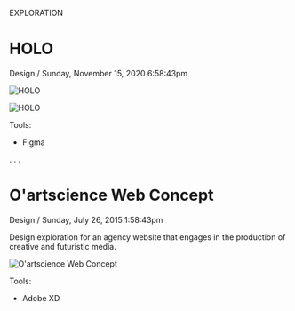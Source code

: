 <p class="type">EXPLORATION</p>

# HOLO

<p class="meta">Design  /  Sunday, November 15, 2020 6:58:43pm</p>

![HOLO](../assets/images/works/details/135-oartscience-web-concept/holo.jpg)

![HOLO](../assets/images/works/details/135-oartscience-web-concept/holo-full.jpg)

Tools:
- Figma

<p class="caption">. . .</p>

# O'artscience Web Concept

<p class="meta">Design  /  Sunday, July 26, 2015 1:58:43pm</p>

Design exploration for an agency website that engages in the production of creative and futuristic media.

![O'artscience Web Concept](https://farooq-agent.web.app/assets/images/works/large/mFu3mTSV_work_image.jpg)

Tools:
- Adobe XD
